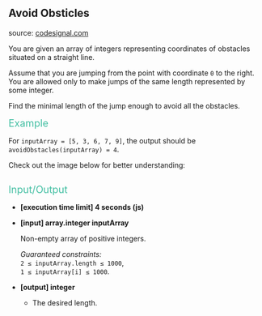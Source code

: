 <h2>Avoid Obsticles</h2>
<p>source: <a href="https://www.codesignal.com/">codesignal.com</a></p>
<div class="markdown"><p>You are given an array of integers representing coordinates of obstacles situated on a straight line.</p>
<p>Assume that you are jumping from the point with coordinate <code>0</code> to the right. You are allowed only to make jumps of the same length represented by some integer.</p>
<p>Find the minimal length of the jump enough to avoid all the obstacles.</p>
<p><span style="color:#44BFA3;font-size:1.4em">Example</span></p>
<p>For <code>inputArray = [5, 3, 6, 7, 9]</code>, the output should be<br>
<code>avoidObstacles(inputArray) = 4</code>.</p>
<p>Check out the image below for better understanding:</p>
<p><img src="https://codesignal.s3.amazonaws.com/tasks/avoidObstacles/img/example.png?_tm=1551432749641" alt=""></p>
<p><span style="color:#44BFA3;font-size:1.4em">Input/Output</span></p>
<ul>
<li>
<p><strong>[execution time limit] 4 seconds (js)</strong></p>
</li>
<li>
<p><strong>[input] array.integer inputArray</strong></p>
<p>Non-empty array of positive integers.</p>
<p><em>Guaranteed constraints:</em><br>
<code>2 ≤ inputArray.length ≤ 1000</code>,<br>
<code>1 ≤ inputArray[i] ≤ 1000</code>.</p>
</li>
<li>
<p><strong>[output] integer</strong></p>
<ul>
<li>The desired length.</li>
</ul>
</li>
</ul>
</div>